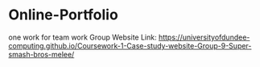 # Online-Portfolio
one work for team work Group Website Link: https://universityofdundee-computing.github.io/Coursework-1-Case-study-website-Group-9-Super-smash-bros-melee/
